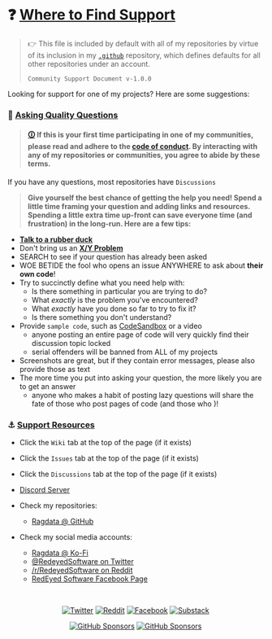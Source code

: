# ❓ [Where to Find Support](#toc)

> 👉 This file is included by default with all of my repositories by virtue of its inclusion in my [`.github`](https://github.com/ragdata/.github) repository, which defines defaults for all other repositories under an account.
>
> `Community Support Document v-1.0.0`

<a name="toc"></a>

Looking for support for one of my projects?  Here are some suggestions:

### 🙋 [Asking Quality Questions](#toc)

> #### [🛈]() If this is your first time participating in one of my communities, please read and adhere to the [code of conduct][coc].  By interacting with any of my repositories or communities, you agree to abide by these terms.

If you have any questions, most repositories have `Discussions`

> **Give yourself the best chance of getting the help you need!  Spend a little time framing your question and adding links and resources.  Spending a little extra time up-front can save everyone time (and frustration) in the long-run.  Here are a few tips:**

- [**Talk to a rubber duck**](https://rubberduckdebugging.com/)
- Don't bring us an [**X/Y Problem**](https://meta.stackexchange.com/questions/66377/what-is-the-xy-problem/66378#66378)
- SEARCH to see if your question has already been asked
- WOE BETIDE the fool who opens an issue ANYWHERE to ask about **their own code**!
- Try to succinctly define what you need help with:
	- Is there something in particular you are trying to do?
	- What _exactly_ is the problem you've encountered?
	- What _exactly_ have you done so far to try to fix it?
	- Is there something you don't understand?
- Provide `sample code`, such as [CodeSandbox](https://codesandbox.io/) or a video
	- anyone posting an entire page of code will very quickly find their discussion topic locked
	- serial offenders will be banned from ALL of my projects
- Screenshots are great, but if they contain error messages, please also provide those as text
- The more time you put into asking your question, the more likely you are to get an answer
	- anyone who makes a habit of posting lazy questions will share the fate of those who post pages of code (and those who )!

### ⚓ [Support Resources](#toc)

- Click the `Wiki` tab at the top of the page (if it exists)
- Click the `Issues` tab at the top of the page (if it exists)
- Click the `Discussions` tab at the top of the page (if it exists)


- [Discord Server][discord]


- Check my repositories:
	- [Ragdata @ GitHub][github]
- Check my social media accounts:
	- [Ragdata @ Ko-Fi][ko-fi]
	- [@RedeyedSoftware on Twitter][twitter]
	- [/r/RedeyedSoftware on Reddit][reddit]
	- [RedEyed Software Facebook Page][facebook]

<br>

<div align="center">

<a href="https://twitter.com/RedEyedSoftware" target="_blank"><img src="https://img.shields.io/badge/Twitter-55ACEE?style=for-the-badge&logo=twitter&logoColor=white" alt="Twitter"></a>
<a href="https://reddit.com/r/RedeyedSoftware" target="_blank"><img src="https://img.shields.io/badge/Reddit-FF4500?style=for-the-badge&logo=reddit&logoColor=white" alt="Reddit"></a>
<a href="https://facebook.com/redeyedsoftware" target="_blank"><img src="https://img.shields.io/badge/Facebook-3B5998?style=for-the-badge&logo=facebook&logoColor=white" alt="Facebook"></a>
<a href="https://discord.gg/54PkrM7TKq" target="_blank"><img src="https://img.shields.io/badge/Discord-7289da?style=for-the-badge&logo=discord&logoColor=white" alt="Substack"></a>

<a href="https://github.com/sponsors/Ragdata" target="_blank"><img src="https://img.shields.io/badge/Sponsor_Ragdata-30363D?style=for-the-badge&logo=github-sponsors&logoColor=EA4AAA" alt="GitHub Sponsors"></a>
<a href="https://ko-fi.com/ragdata" target="_blank"><img src="https://img.shields.io/badge/Support_Ragdata-F16061?style=for-the-badge&logo=ko-fi&logoColor=white" alt="GitHub Sponsors"></a>


</div>


[substack]: https://redeyed.substack.com
[ko-fi]: https://ko-fi.com/ragdata
[twitter]: https://twitter.com/RedeyedSoftware
[reddit]: https://reddit.com/redeyedrpg
[facebook]: https://facebook.com/redeyedrpg
[github]: https://github.com/ragdata
[github-ragdata]: https://github.com/ragdata
[github-redeyed]: https://github.com/redeyed-rpg
[github-aevernet]: https://github.com/aevernet
[discord]: https://discord.gg/54PkrM7TKq
[coc]: https://github.com/Ragdata/.github/blob/master/.github/CODE_OF_CONDUCT.md